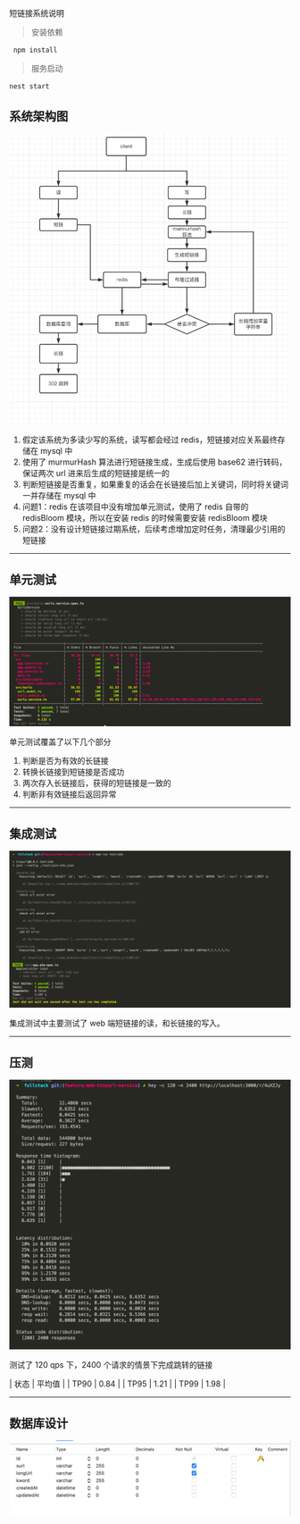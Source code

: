 短链接系统说明

> 安装依赖
```javascript
 npm install 
```
> 服务启动
```javascript
nest start 
```

## 系统架构图
 ![系统架构图](https://raw.githubusercontent.com/penouc/upic/main/uPic/eqhCUF.jpg)

1. 假定该系统为多读少写的系统，读写都会经过 redis，短链接对应关系最终存储在 mysql 中
2. 使用了 murmurHash 算法进行短链接生成，生成后使用 base62 进行转码，保证两次 url 进来后生成的短链接是统一的
3. 判断短链接是否重复，如果重复的话会在长链接后加上关键词，同时将关键词一并存储在 mysql 中
4. 问题1：redis 在该项目中没有增加单元测试，使用了 redis 自带的 redisBloom 模块，所以在安装 redis 的时候需要安装 redisBloom 模块
5. 问题2：没有设计短链接过期系统，后续考虑增加定时任务，清理最少引用的短链接


------
## 单元测试
![kevkjh](https://raw.githubusercontent.com/penouc/upic/main/uPic/kevkjh.jpg)

单元测试覆盖了以下几个部分
1. 判断是否为有效的长链接
2. 转换长链接到短链接是否成功
3. 两次存入长链接后，获得的短链接是一致的
4. 判断非有效链接后返回异常

------
## 集成测试
 ![8lrCxd](https://raw.githubusercontent.com/penouc/upic/main/uPic/8lrCxd.jpg)

集成测试中主要测试了 web 端短链接的读，和长链接的写入。

------

## 压测

 ![QBRLxt](https://raw.githubusercontent.com/penouc/upic/main/uPic/QBRLxt.jpg)

测试了 120 qps 下，2400 个请求的情景下完成跳转的链接

| 状态  | 平均值 |
| TP90 | 0.84  |
| TP95 | 1.21  |
| TP99 | 1.98  |

------ 
## 数据库设计
![tLmGnP](https://raw.githubusercontent.com/penouc/upic/main/uPic/tLmGnP.jpg)

